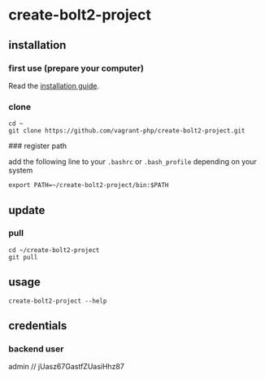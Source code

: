 # create-bolt2-project

## installation

### first use (prepare your computer)

Read the [installation guide][1].

### clone

```{.sh}
cd ~
git clone https://github.com/vagrant-php/create-bolt2-project.git
```

### register path

add the following line to your `.bashrc` or `.bash_profile` depending on your system

```{.sh}
export PATH=~/create-bolt2-project/bin:$PATH
```

## update

### pull
```{.sh}
cd ~/create-bolt2-project
git pull
```

## usage

```{.sh}
create-bolt2-project --help
```

## credentials

### backend user

admin // jUasz67GastfZUasiHhz87

[1]: https://github.com/vagrant-php/doc
